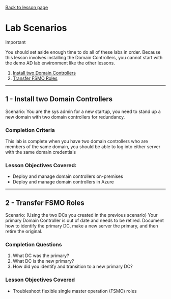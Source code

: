 [Back to lesson page](README.md)

# Lab Scenarios

> [!IMPORTANT]
> You should set aside enough time to do all of these labs in order. Because this lesson involves installing the Domain Controllers, you cannot start with the demo AD lab environment like the other lessons.

1. [Install two Domain Controllers](#1---install-two-domain-controllers)
2. [Transfer FSMO Roles](#2---transfer-fsmo-roles)

---

## 1 - Install two Domain Controllers
Scenario: You are the sys admin for a new startup, you need to stand up a new domain with two domain controllers for redundancy.

### Completion Criteria
This lab is complete when you have two domain controllers who are members of the same domain, you should be able to log into either server with the same domain credentials

### Lesson Objectives Covered:
- Deploy and manage domain controllers on-premises
- Deploy and manage domain controllers in Azure

---

## 2 - Transfer FSMO Roles
Scenario: (Using the two DCs you created in the previous scenario) Your primary Domain Controller is out of date and needs to be retired. Document how to identify the primary DC, make a new server the primary, and then retire the original.

### Completion Questions
1. What DC was the primary?
2. What DC is the new primary?
3. How did you identify and transition to a new primary DC?

### Lesson Objectives Covered
- Troubleshoot flexible single master operation (FSMO) roles